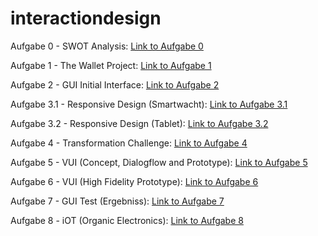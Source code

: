 # interactiondesign
Aufgabe 0 - SWOT Analysis:
[Link to Aufgabe 0](https://framer.com/share/Swot-Analysis-Buck-Kerstin--1ElUoTyRjiLSUB0QnNy7/CcGUthbTOTeoMVY8kHyfsB-3%3A00u49g5hg546o)

Aufgabe 1 - The Wallet Project:
[Link to Aufgabe 1](https://www.notion.so/The-Wallet-Project-56d6003e070647a6a5c6547b4d001f37) 

Aufgabe 2 - GUI Initial Interface:
[Link to Aufgabe 2](https://www.notion.so/GUI-Project-1bf74c7915f2450f9f1b2de04f94a564)

Aufgabe 3.1 - Responsive Design (Smartwacht):
[Link to Aufgabe 3.1](https://www.figma.com/proto/Goe2thE3389PCp60XWrGw4/GUI-Smartwatch?node-id=1%3A2&scaling=scale-down)

Aufgabe 3.2 - Responsive Design (Tablet):
[Link to Aufgabe 3.2](https://www.figma.com/proto/cAURnzkD0LGeQ7Mt70XyT5/GUI-Tablet?node-id=2%3A2&scaling=scale-down)

Aufgabe 4 - Transformation Challenge:
[Link to Aufgabe 4](https://www.notion.so/Design-Transformation-Challenge-227ceecbda654f65bf7a89d542d9c85d)

Aufgabe 5 - VUI (Concept, Dialogflow and Prototype):
[Link to Aufgabe 5](https://www.notion.so/VUI-b6334fcd291944de87cf9b3a003bdec6)

Aufgabe 6 - VUI (High Fidelity Prototype):
[Link to Aufgabe 6](https://www.notion.so/VUI-Prototyping-7ea208f809d841bc93ee601017443120)

Aufgabe 7 - GUI Test (Ergebniss):
[Link to Aufgabe 7](https://www.notion.so/GUI-Test-Pr-sentation-ac80a225168d4654a288553376ca7309)

Aufgabe 8 - iOT (Organic Electronics):
[Link to Aufgabe 8](https://www.notion.so/iOT-Projekt-b3292dbd4c2849b39522d38bd151c8db)

